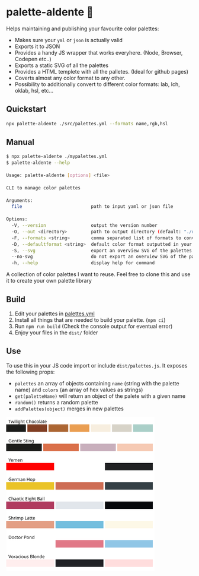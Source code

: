 # palette-aldente 🍝

Helps maintaining and publishing your favourite color palettes:

- Makes sure your `yml` or `json` is actually valid
- Exports it to JSON
- Provides a handy JS wrapper that works everyhere. (Node, Browser, Codepen etc..)
- Exports a static SVG of all the palettes
- Provides a HTML templete with all the palletes. (Ideal for github pages)
- Coverts almost any color format to any other.
- Possibility to additionally convert to different color formats: lab, lch, oklab, hsl, etc...

## Quickstart
  
```bash
npx palette-aldente ./src/palettes.yml --formats name,rgb,hsl
```
## Manual

```bash
$ npx palette-aldente ./mypalettes.yml 
$ palette-aldente --help

Usage: palette-aldente [options] <file>

CLI to manage color palettes

Arguments:
  file                          path to input yaml or json file

Options:
  -V, --version                 output the version number
  -O, --out <directory>         path to output directory (default: "./dist")
  -F, --formats <string>        comma separated list of formats to convert to
  -D, --defaultformat <string>  default color format outputted in your target file (default: "hex")
  -S, --svg                     export an overview SVG of the palettes (default: true)
  --no-svg                      do not export an overview SVG of the palettes
  -h, --help                    display help for command
```
A collection of color palettes I want to reuse.
Feel free to clone this and use it to create your own palette library

## Build
1. Edit your palettes in [palettes.yml](/src/palettes.yml)
2. Install all things that are needed to build your palette. (`npm ci`)
3. Run `npm run build` (Check the console output for eventual error)
4. Enjoy your files in the `dist/` folder

## Use
To use this in your JS code import or include `dist/palettes.js`. It exposes the following props:
- `palettes` an array of objects containing `name` (string with the palette name) and `colors` (an array of hex values as strings)
- `get(paletteName)` will return an object of the palete with a given name
- `random()` returns a random palette
- `addPalettes(object)` merges in new palettes

![List of Palettes](/dist/palettes.svg)
